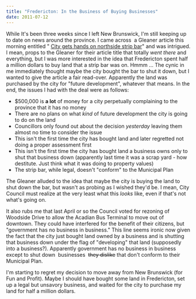 ```yaml
---
title: "Fredericton: In the Business of Buying Businesses"
date: 2011-07-12
---
```


While It's been three weeks since I left New Brunswick, I'm still keeping up to date on news around the province. I came across &nbsp;a Gleaner article this morning entitled " [City gets hands on northside strip bar](http://dailygleaner.canadaeast.com/rss/article/1422766?utm_source=twitterfeed&utm_medium=twitter)" and was intrigued. I mean, props to the Gleaner for their article title that totally _went there_ and everything, but I was more interested in the idea that Fredericton spent half a million dollars to buy land that a strip bar was on. Hmmm ... The cynic in me immediately thought maybe the city bought the bar to shut it down, but I wanted to give the article a fair read-over. Apparently the land was purchased by the city for "future development", whatever that means. In the end, the issues I had with the deal were as follows:

- $500,000 is **a lot** of money for a city perpetually complaining to the province that it has no money
- There are no plans on what _kind_ of future development the city is going to do on the land
- Councillors only found out about the decision _yesterday_ leaving&nbsp;them almost no time to consider the issue
- This isn't the first time the city has bought land and later regretted not doing a proper assessment first
- This isn't the first time the city has bought land a business owns only to shut that business down (apparently&nbsp;last time it was a scrap yard - how destitute. Just think what it was doing to property values)
- The strip bar, while legal, doesn't "conform" to the Municipal Plan

The Gleaner alluded to the idea that maybe the city is buying the land to shut down the bar, but wasn't as probing as I wished they'd be. I mean, City Council must realize at the very least what this _looks_ like, even if that's not what's going on.

It also rubs me that last April or so the Council voted for rezoning of Woodside Drive to allow the Acadian Bus Terminal to move out of downtown. They could have interfered for the benefit of their citizens, but "government has no business in business." This line seems ironic now given the fact that the city just bought land owned by a business and is shutting that business down under the flag of "developing" that land (supposedly into a business?). Apparently government has no business in business except to shut down &nbsp;businesses&nbsp; ~~they dislike~~ that don't conform to their Municipal Plan.

I'm starting to regret my decision to move away from New Brunswick (for Fun and Profit). Maybe I should have bought some land in Fredericton, set up a legal but&nbsp;unsavory&nbsp;business, and waited for the city to purchase my land for half a million dollars.
